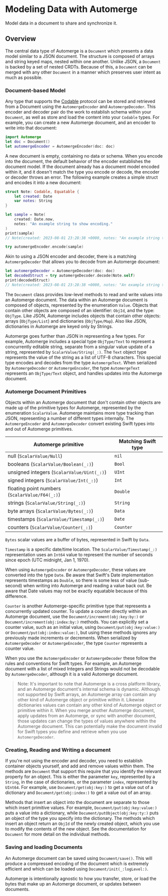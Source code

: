 # Modeling Data with Automerge

Model data in a document to share and synchronize it.

## Overview

The central data type of Automerge is a ``Document`` which presents a data model similar to a JSON document. 
The structure is composed of arrays and string keyed maps, nested within one another. 
Unlike JSON, a `Document` is backed by a set of nested CRDTs. 
Because of this, a `Document` can be merged with any other `Document` in a manner which preserves user intent as much as possible.

### Document-based Model

Any type that supports the [Codable](https://developer.apple.com/documentation/swift/codable) protocol can be stored and retrieved from a Document using the ``AutomergeEncoder`` and ``AutomergeDecoder``.
This encoder and decoder pair do the work to establish schema within your `Document`, as well as store and load the content into your `Codable` types.
For example, you can create a new Automerge document, and an encoder to write into that document:

```swift
import Automerge
let doc = Document()
let automergeEncoder = AutomergeEncoder(doc: doc)
```

A new document is empty, containing no data or schema. 
When you encode into the document, the default behavior of the encoder establishes the document model.
If the document already has a document model encoded within it, and it doesn't match the type you encode or decode, the encoder or decoder throws an error.
The following example creates a simple struct and encodes it into a new document:

```swift
struct Note: Codable, Equatable {
    let created: Date
    var notes: String
}

let sample = Note(
    created: Date.now,
    notes: "An example string to show encoding."
)
print(sample)
// Note(created: 2023-08-01 23:28:38 +0000, notes: "An example string to show encoding.")

try automergeEncoder.encode(sample)
```

Akin to using a JSON encoder and decoder, there is a matching `AutomergeDecoder` that allows you to decode from an Automerge document:

```swift
let automergeDecoder = AutomergeDecoder(doc: doc)
let decodedStruct = try automergeDecoder.decode(Note.self)
print(decodedStruct)
// Note(created: 2023-08-01 23:28:38 +0000, notes: "An example string to show encoding.")
```

The `Document` class provides low-level methods to read and write values into an Automerge document.
The data within an Automerge document is composed of objects, represented by the enumeration ``Value``.
Objects that contain other objects are composed of an identifier: ``ObjId``, and the type: ``ObjType``.
Like JSON, Automerge includes objects that contain other objects: arrays (``ObjType/List``) and dictionaries (``ObjType/Map``).
Also like JSON, dictionaries in Automerge are keyed only by Strings.

Automerge goes further than JSON in representing a few types.
For example, Automerge includes a special type ``ObjType/Text`` to represent a concurrently editable string, separate from a singular value update of a string, represented by ``ScalarValue/String(_:)``.
The `Text` object type represents the value of the string as a list of UTF-8 characters.
This special type encodes and decodes from the type ``AutomergeText``.
When serialized by `AutomergeDecoder` or `AutomergeEncoder`, the type ``AutomergeText`` represents an ``ObjType/Text`` object, and handles updates into the Automerge document.

### Automerge Document Primitives

Objects within an Automerge document that don't contain other objects are made up of the primitive types for Automerge, represented by the enumeration ``ScalarValue``.
Automerge maintains more type tracking than JSON, representing a number of different types internally.
The `AutomergeEncoder` and `AutomergeDecoder` convert existing Swift types into and out of Automerge primitives.

| Automerge primitive | Matching Swift type |
| --- | --- |
| null (``ScalarValue/Null``) | `nil` |
| booleans (``ScalarValue/Boolean(_:)``) | `Bool` |
| unsigned integers (``ScalarValue/Uint(_:)``)  | `UInt` |
| signed integers (``ScalarValue/Int(_:)``) | `Int` |
| floating point numbers (``ScalarValue/F64(_:)``) | `Double` |
| strings (``ScalarValue/String(_:)``) | `String` |
| byte arrays (``ScalarValue/Bytes(_:)``) | `Data` |
| timestamps (``ScalarValue/Timestamp(_:)``) | `Date` |
| counters (``ScalarValue/Counter(_:)``) | ``Counter`` |

`Bytes` scalar values are a buffer of bytes, represented in Swift by `Data`.

`Timestamp` is a specific date/time location.
The ``ScalarValue/Timestamp(_:)`` representation uses an `Int64` value to represent the number of seconds since epoch (UTC midnight, Jan 1, 1970).

When using `AutomergeEncoder` or `AutomergeDecoder`, these values are converted into the type `Date`.
Be aware that Swift's Date implementation represents timestamps as `Double`, so there is some less of value (sub-second) when writing into Automerge and reading a value back out. 
Be aware that Date values may not be exactly equatable because of this difference. 

`Counter` is another Automerge-specific primitive type that represents a concurrently updated counter.
To update a counter directly within an Automerge document, use the ``Document/increment(obj:key:by:)`` or ``Document/increment(obj:index:by:)`` methods. 
You can explicitly set a counter value, such as an initial value, using ``Document/put(obj:key:value:)`` or ``Document/put(obj:index:value:)``, but using these methods ignores any previously made increments or decrements.
When serialized by `AutomergeDecoder` or `AutomergeEncoder`, the type ``Counter`` represents a counter value.

When you use the `AutomergeEncoder` or `AutomergeDecoder` these follow the rules and conventions for Swift types.
For example, an Automerge document with a list of mixed Integers and Strings would not be decodable by `AutomergeDecoder`, although it is a valid Automerge document.

> Note: It's important to note that Automerge is a cross platform library, and an Automerge document's internal schema is dynamic.
Although not supported by Swift arrays, an Automerge array can contain any other kind of Automerge object or primitive within it.
Likewise dictionaries values can contain any other kind of Automerge object or primitive within it.
When you merge another Automerge document, apply updates from an Automerge, or sync with another document, those updates can change the types of values anywhere within the Automerge document.
This can potentially make the document invalid for Swift types you define and retrieve when you use `AutomergeDecoder`.

### Creating, Reading and Writing a document

If you're not using the encoder and decoder, you need to establish container objects yourself, and add and remove values within them.
The methods are `Document` that support this require that you identify the relevant property for an object.
This is either the parameter `key`, represented by a `String`, in the case of dictionaries, or the parameter `index`, represented by `UInt64`.
For example, use ``Document/get(obj:key:)`` to get a value out of a dictionary and ``Document/get(obj:index:)`` to get a value out of an array. 

Methods that insert an object into the document are separate to those which insert primitive values. For example, ``Document/put(obj:key:value:)`` puts a value into a dictionary, while ``Document/putObject(obj:key:ty:)`` puts an object of the type you specify into the dictionary.
The methods which insert an object return an ``ObjId`` of the newly created object, which you use to modify the contents of the new object. 
See the documentation for ``Document`` for more detail on the individual methods.

### Saving and loading Documents

An Automerge document can be saved using ``Document/save()``. 
This will produce a compressed encoding of the document which is extremely efficient and which can be loaded using ``Document/init(_:logLevel:)``.

Automerge is intentionally agnostic to how you transfer, store, or load the bytes that make up an Automerge document, or updates between documents.
